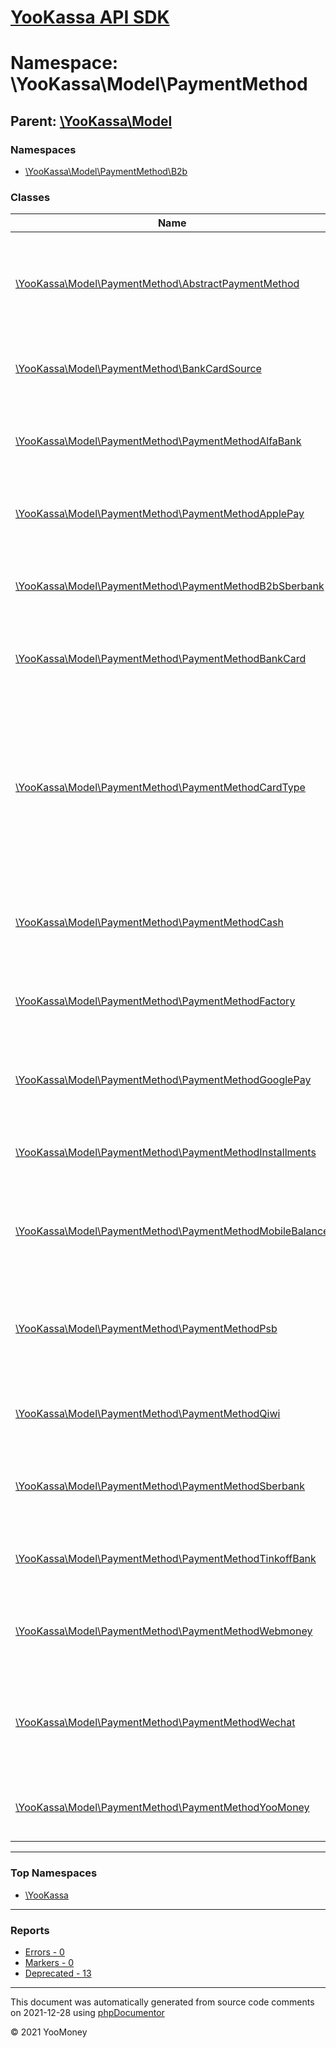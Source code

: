 # [YooKassa API SDK](../home.md)

# Namespace: \YooKassa\Model\PaymentMethod

## Parent: [\YooKassa\Model](../namespaces/yookassa-model.md)

### Namespaces

* [\YooKassa\Model\PaymentMethod\B2b](../namespaces/yookassa-model-paymentmethod-b2b.md)

### Classes

| Name | Summary |
| ---- | ------- |
| [\YooKassa\Model\PaymentMethod\AbstractPaymentMethod](../classes/YooKassa-Model-PaymentMethod-AbstractPaymentMethod.md) | Абстрактный класс, описывающий основные свойства и методы платежных методов |
| [\YooKassa\Model\PaymentMethod\BankCardSource](../classes/YooKassa-Model-PaymentMethod-BankCardSource.md) | BankCardSource - Источник данных банковской карты |Код|Описание| --- | --- |apple_pay|Источник данных apple_pay| |google_pay|Источник данных google_pay| |
| [\YooKassa\Model\PaymentMethod\PaymentMethodAlfaBank](../classes/YooKassa-Model-PaymentMethod-PaymentMethodAlfaBank.md) | Класс, описывающий метод оплаты, при оплате через Альфа Банк |
| [\YooKassa\Model\PaymentMethod\PaymentMethodApplePay](../classes/YooKassa-Model-PaymentMethod-PaymentMethodApplePay.md) | Класс, описывающий метод оплаты, при оплате через Apple Pay |
| [\YooKassa\Model\PaymentMethod\PaymentMethodB2bSberbank](../classes/YooKassa-Model-PaymentMethod-PaymentMethodB2bSberbank.md) | Класс, описывающий метод оплаты, при оплате через Сбербанк Бизнес Онлайн |
| [\YooKassa\Model\PaymentMethod\PaymentMethodBankCard](../classes/YooKassa-Model-PaymentMethod-PaymentMethodBankCard.md) | Класс, описывающий метод оплаты банковской картой |
| [\YooKassa\Model\PaymentMethod\PaymentMethodCardType](../classes/YooKassa-Model-PaymentMethod-PaymentMethodCardType.md) | Тип банковской карты. Возможные значения: - `MasterCard` (для карт Mastercard и Maestro), - `Visa` (для карт Visa и Visa Electron), - `Mir`, - `UnionPay`, - `JCB`, - `AmericanExpress`, - `DinersClub` - `Unknown`. |
| [\YooKassa\Model\PaymentMethod\PaymentMethodCash](../classes/YooKassa-Model-PaymentMethod-PaymentMethodCash.md) | Класс, описывающий метод оплаты, при оплате наличными через терминал |
| [\YooKassa\Model\PaymentMethod\PaymentMethodFactory](../classes/YooKassa-Model-PaymentMethod-PaymentMethodFactory.md) | Фабрика создания объекта платежных методов из массива |
| [\YooKassa\Model\PaymentMethod\PaymentMethodGooglePay](../classes/YooKassa-Model-PaymentMethod-PaymentMethodGooglePay.md) | Класс, описывающий метод оплаты, при оплате через Google Pay |
| [\YooKassa\Model\PaymentMethod\PaymentMethodInstallments](../classes/YooKassa-Model-PaymentMethod-PaymentMethodInstallments.md) | Класс, описывающий метод оплаты при оплате по частям |
| [\YooKassa\Model\PaymentMethod\PaymentMethodMobileBalance](../classes/YooKassa-Model-PaymentMethod-PaymentMethodMobileBalance.md) | Класс, описывающий метод оплаты, при оплате с баланса мобильного телефона |
| [\YooKassa\Model\PaymentMethod\PaymentMethodPsb](../classes/YooKassa-Model-PaymentMethod-PaymentMethodPsb.md) | Абстрактный класс, описывающий основные свойства и методы платежных методов |
| [\YooKassa\Model\PaymentMethod\PaymentMethodQiwi](../classes/YooKassa-Model-PaymentMethod-PaymentMethodQiwi.md) | Класс, описывающий метод оплаты, при оплате через Qiwi |
| [\YooKassa\Model\PaymentMethod\PaymentMethodSberbank](../classes/YooKassa-Model-PaymentMethod-PaymentMethodSberbank.md) | Класс, описывающий метод оплаты, при оплате через Сбербанк Онлайн |
| [\YooKassa\Model\PaymentMethod\PaymentMethodTinkoffBank](../classes/YooKassa-Model-PaymentMethod-PaymentMethodTinkoffBank.md) | Класс, описывающий метод оплаты, при оплате через Tinkoff |
| [\YooKassa\Model\PaymentMethod\PaymentMethodWebmoney](../classes/YooKassa-Model-PaymentMethod-PaymentMethodWebmoney.md) | Класс, описывающий метод оплаты, при оплате через Webmoney. |
| [\YooKassa\Model\PaymentMethod\PaymentMethodWechat](../classes/YooKassa-Model-PaymentMethod-PaymentMethodWechat.md) | Абстрактный класс, описывающий основные свойства и методы платежных методов |
| [\YooKassa\Model\PaymentMethod\PaymentMethodYooMoney](../classes/YooKassa-Model-PaymentMethod-PaymentMethodYooMoney.md) | Класс, описывающий метод оплаты, при оплате через ЮMoney |

---

### Top Namespaces

* [\YooKassa](../namespaces/yookassa.md)

---

### Reports
* [Errors - 0](../reports/errors.md)
* [Markers - 0](../reports/markers.md)
* [Deprecated - 13](../reports/deprecated.md)

---

This document was automatically generated from source code comments on 2021-12-28 using [phpDocumentor](http://www.phpdoc.org/)

&copy; 2021 YooMoney
